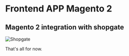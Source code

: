 # Frontend APP Magento 2
## Magento 2 integration with shopgate  

![Shopgate](https://d2ytbdjodkazy3.cloudfront.net/wp-content/uploads/2016/07/LP_Magentodiagram.jpg)

That's all for now.
